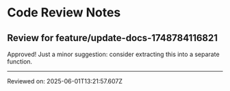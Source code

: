 # Code Review Notes

## Review for feature/update-docs-1748784116821

Approved! Just a minor suggestion: consider extracting this into a separate function.

---
Reviewed on: 2025-06-01T13:21:57.607Z